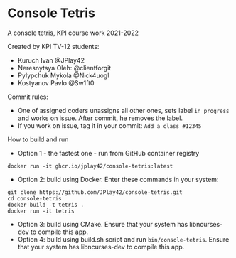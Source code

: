 # Console Tetris
A console tetris, KPI course work 2021-2022

Created by KPI TV-12 students:
- Kuruch Ivan @JPlay42
- Neresnytsya Oleh: @clientforgit
- Pylypchuk Mykola @Nick4uogl
- Kostyanov Pavlo @Sw1ft0

Commit rules:
- One of assigned coders unassigns all other ones, sets label `in progress` and works on issue. After commit, he removes the label.
- If you work on issue, tag it in your commit: `Add a class #12345`

How to build and run
- Option 1 - the fastest one - run from GitHub container registry
```
docker run -it ghcr.io/jplay42/console-tetris:latest
```
- Option 2: build using Docker. Enter these commands in your system:
```
git clone https://github.com/JPlay42/console-tetris.git
cd console-tetris
docker build -t tetris .
docker run -it tetris
```
- Option 3: build using CMake. Ensure that your system has libncurses-dev to compile this app.
- Option 4: build using build.sh script and run `bin/console-tetris`. Ensure that your system has libncurses-dev to compile this app.
